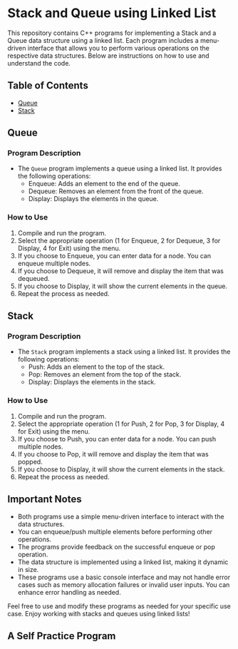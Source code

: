 # Stack and Queue using Linked List

This repository contains C++ programs for implementing a Stack and a Queue data structure using a linked list. Each program includes a menu-driven interface that allows you to perform various operations on the respective data structures. Below are instructions on how to use and understand the code.

## Table of Contents

- [Queue](#queue)
- [Stack](#stack)

## Queue

### Program Description
- The `Queue` program implements a queue using a linked list. It provides the following operations:
  - Enqueue: Adds an element to the end of the queue.
  - Dequeue: Removes an element from the front of the queue.
  - Display: Displays the elements in the queue.
  
### How to Use
1. Compile and run the program.
2. Select the appropriate operation (1 for Enqueue, 2 for Dequeue, 3 for Display, 4 for Exit) using the menu.
3. If you choose to Enqueue, you can enter data for a node. You can enqueue multiple nodes.
4. If you choose to Dequeue, it will remove and display the item that was dequeued.
5. If you choose to Display, it will show the current elements in the queue.
6. Repeat the process as needed.

## Stack

### Program Description
- The `Stack` program implements a stack using a linked list. It provides the following operations:
  - Push: Adds an element to the top of the stack.
  - Pop: Removes an element from the top of the stack.
  - Display: Displays the elements in the stack.

### How to Use
1. Compile and run the program.
2. Select the appropriate operation (1 for Push, 2 for Pop, 3 for Display, 4 for Exit) using the menu.
3. If you choose to Push, you can enter data for a node. You can push multiple nodes.
4. If you choose to Pop, it will remove and display the item that was popped.
5. If you choose to Display, it will show the current elements in the stack.
6. Repeat the process as needed.

## Important Notes
- Both programs use a simple menu-driven interface to interact with the data structures.
- You can enqueue/push multiple elements before performing other operations.
- The programs provide feedback on the successful enqueue or pop operation.
- The data structure is implemented using a linked list, making it dynamic in size.
- These programs use a basic console interface and may not handle error cases such as memory allocation failures or invalid user inputs. You can enhance error handling as needed.

Feel free to use and modify these programs as needed for your specific use case. Enjoy working with stacks and queues using linked lists!

## A Self Practice Program  